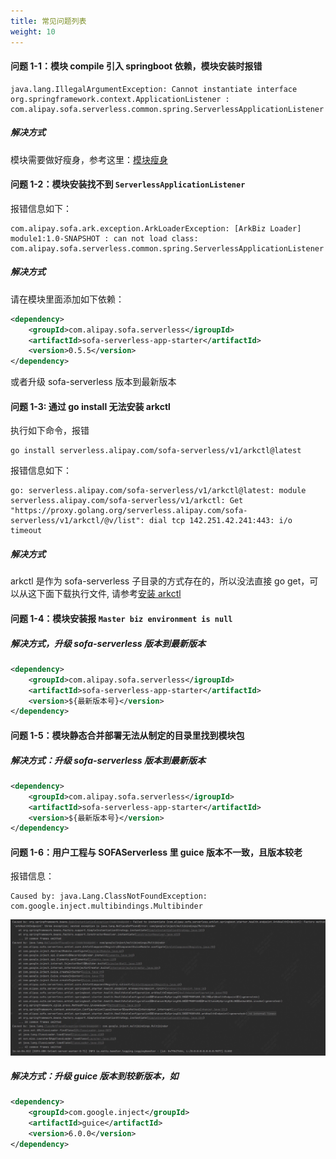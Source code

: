 ```yaml
---
title: 常见问题列表
weight: 10
---
```


#### 问题 1-1：模块 compile 引入 springboot 依赖，模块安装时报错
```text
java.lang.IllegalArgumentException: Cannot instantiate interface org.springframework.context.ApplicationListener : com.alipay.sofa.serverless.common.spring.ServerlessApplicationListener
```
##### 解决方式
模块需要做好瘦身，参考这里：[模块瘦身](/docs/tutorials/module-development/module-slimming.md)

#### 问题 1-2：模块安装找不到 `ServerlessApplicationListener`
报错信息如下：
```text
com.alipay.sofa.ark.exception.ArkLoaderException: [ArkBiz Loader] module1:1.0-SNAPSHOT : can not load class: com.alipay.sofa.serverless.common.spring.ServerlessApplicationListener
```
##### 解决方式
请在模块里面添加如下依赖：
```xml
<dependency>
    <groupId>com.alipay.sofa.serverless</igroupId>
    <artifactId>sofa-serverless-app-starter</artifactId>
    <version>0.5.5</version>
</dependency>
```
或者升级 sofa-serverless 版本到最新版本

#### 问题 1-3: 通过 go install 无法安装 arkctl
执行如下命令，报错
```shell
go install serverless.alipay.com/sofa-serverless/v1/arkctl@latest
```
报错信息如下：
```text
go: serverless.alipay.com/sofa-serverless/v1/arkctl@latest: module serverless.alipay.com/sofa-serverless/v1/arkctl: Get "https://proxy.golang.org/serverless.alipay.com/sofa-serverless/v1/arkctl/@v/list": dial tcp 142.251.42.241:443: i/o timeout
```
##### 解决方式
arkctl 是作为 sofa-serverless 子目录的方式存在的，所以没法直接 go get，可以从这下面下载执行文件, 请参考[安装 arkctl](https://github.com/sofastack/sofa-serverless/releases/tag/arkctl-release-0.1.0)

#### 问题 1-4：模块安装报 `Master biz environment is null`

##### 解决方式，升级 sofa-serverless 版本到最新版本
```xml
<dependency>
    <groupId>com.alipay.sofa.serverless</igroupId>
    <artifactId>sofa-serverless-app-starter</artifactId>
    <version>${最新版本号}</version>
</dependency>
```

#### 问题 1-5：模块静态合并部署无法从制定的目录里找到模块包
##### 解决方式：升级 sofa-serverless 版本到最新版本
```xml
<dependency>
    <groupId>com.alipay.sofa.serverless</igroupId>
    <artifactId>sofa-serverless-app-starter</artifactId>
    <version>${最新版本号}</version>
</dependency>
```
#### 问题 1-6：用户工程与 SOFAServerless 里 guice 版本不一致，且版本较老
报错信息：
```text
Caused by: java.Lang.ClassNotFoundException: com.google.inject.multibindings.Multibinder
```
![guice_version_incompatibility.png](imgs/guice_version_incompatibility.png)

##### 解决方式：升级 guice 版本到较新版本，如
```xml
<dependency>
    <groupId>com.google.inject</groupId>
    <artifactId>guice</artifactId>
    <version>6.0.0</version>
</dependency>
```
